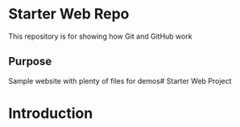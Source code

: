 # Starter Web Repo

This repository is for showing how Git and GitHub work

## Purpose

Sample website with plenty of files for demos# Starter Web  Project
# Introduction
